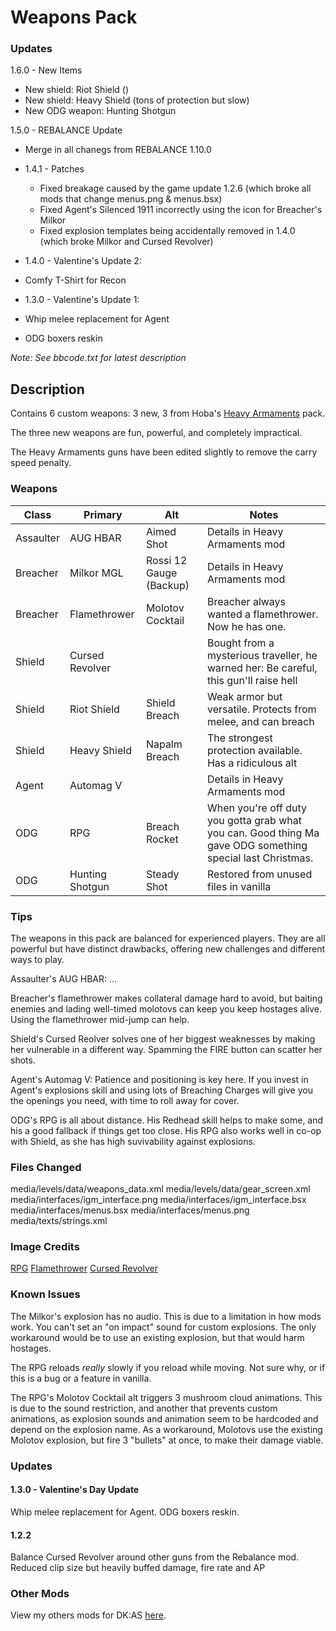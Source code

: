 # Weapons Pack

### Updates

1.6.0 - New Items
  - New shield: Riot Shield ()
  - New shield: Heavy Shield (tons of protection but slow)
  - New ODG weapon: Hunting Shotgun

1.5.0 - REBALANCE Update
  - Merge in all chanegs from REBALANCE 1.10.0

- 1.4.1 - Patches
  - Fixed breakage caused by the game update 1.2.6 (which broke all mods that change menus.png & menus.bsx)
  - Fixed Agent's Silenced 1911 incorrectly using the icon for Breacher's Milkor
  - Fixed explosion templates being accidentally removed in 1.4.0 (which broke Milkor and Cursed Revolver)

- 1.4.0 - Valentine's Update 2:
 - Comfy T-Shirt for Recon

- 1.3.0 - Valentine's Update 1:
 - Whip melee replacement for Agent
 - ODG boxers reskin

_Note: See bbcode.txt for latest description_


## Description

Contains 6 custom weapons: 3 new, 3 from Hoba's [Heavy Armaments](https://steamcommunity.com/sharedfiles/filedetails/?id=1571754830) pack.

The three new weapons are fun, powerful, and completely impractical.

The Heavy Armaments guns have been edited slightly to remove the carry speed penalty.

### Weapons

| Class     | Primary         | Alt                     | Notes                                                                                                                                            |
|-----------|-----------------|-------------------------|--------------------------------------------------------------------------------------------------------------------------------------------------|
| Assaulter | AUG HBAR        | Aimed Shot              | Details in Heavy Armaments mod                                                                                                                   |
| Breacher  | Milkor MGL      | Rossi 12 Gauge (Backup) | Details in Heavy Armaments mod                                                                                                                   |
| Breacher  | Flamethrower    | Molotov Cocktail        | Breacher always wanted a flamethrower. Now he has one.                                                                                           |
| Shield    | Cursed Revolver |                         | Bought from a mysterious traveller, he warned her: Be careful, this gun'll raise hell                                                            |
| Shield    | Riot Shield     | Shield Breach           | Weak armor but versatile. Protects from melee, and can breach                                                                                    |
| Shield    | Heavy Shield    | Napalm Breach           | The strongest protection available. Has a ridiculous alt                                                                                         |
| Agent     | Automag V       |                         | Details in Heavy Armaments mod                                                                                                                   |
| ODG       | RPG             | Breach Rocket           | When you're off duty you gotta grab what you can. Good thing Ma gave ODG something special last Christmas.                                       |
| ODG       | Hunting Shotgun | Steady Shot             | Restored from unused files in vanilla |

### Tips

The weapons in this pack are balanced for experienced players. They are all powerful but have distinct drawbacks, offering new challenges and different ways to play.

Assaulter's AUG HBAR: ...

Breacher's flamethrower makes collateral damage hard to avoid, but baiting enemies and lading well-timed molotovs can keep you keep hostages alive. Using the flamethrower mid-jump can help.

Shield's Cursed Reolver solves one of her biggest weaknesses by making her vulnerable in a different way. Spamming the FIRE button can scatter her shots.

Agent's Automag V: Patience and positioning is key here. If you invest in Agent's explosions skill and using lots of Breaching Charges will give you the openings you need, with time to roll away for cover.

ODG's RPG is all about distance. His Redhead skill helps to make some, and his a good fallback if things get too close. His RPG also works well in co-op with Shield, as she has high suvivability against explosions.

### Files Changed

media/levels/data/weapons_data.xml
media/levels/data/gear_screen.xml
media/interfaces/igm_interface.png
media/interfaces/igm_interface.bsx
media/interfaces/menus.bsx
media/interfaces/menus.png
media/texts/strings.xml

### Image Credits

[RPG](https://www.piskelapp.com/p/agxzfnBpc2tlbC1hcHByEwsSBlBpc2tlbBiAgICb5KW6CAw/view)
[Flamethrower](http://pixelartmaker.com/art/bd1e626455b3fd8)
[Cursed Revolver](https://www.reddit.com/r/PixelArt/comments/9p05t7/webley_revolver_animations/)

### Known Issues

The Milkor's explosion has no audio. This is due to a limitation in how mods work. You can't set an "on impact" sound for custom explosions. The only workaround would be to use an existing explosion, but that would harm hostages.

The RPG reloads _really_ slowly if you reload while moving. Not sure why, or if this is a bug or a feature in vanilla.

The RPG's Molotov Cocktail alt triggers 3 mushroom cloud animations. This is due to the sound restriction, and another that prevents custom animations, as explosion sounds and animation seem to be hardcoded and depend on the explosion name. As a workaround, Molotovs use the existing Molotov explosion, but fire 3 "bullets" at once, to make their damage viable.

### Updates

#### 1.3.0 - Valentine's Day Update

Whip melee replacement for Agent. ODG boxers reskin.

#### 1.2.2

Balance Cursed Revolver around other guns from the Rebalance mod. Reduced clip size but heavily buffed damage, fire rate and AP

### Other Mods

View my others mods for DK:AS [here](https://steamcommunity.com/id/darkly77/myworkshopfiles/?appid=686200).
